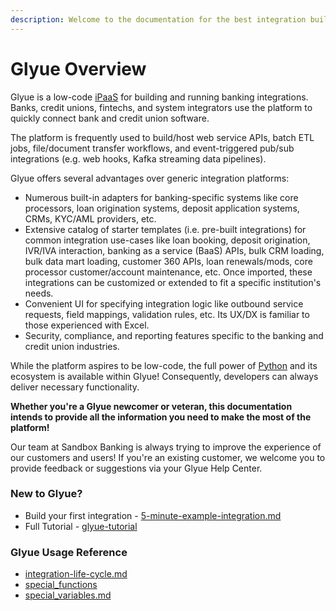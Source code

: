 ```yaml
---
description: Welcome to the documentation for the best integration builder for banking!
---
```


# Glyue Overview

Glyue is a low-code [iPaaS](https://en.wikipedia.org/wiki/Cloud-based\_integration) for building and running banking integrations.  Banks, credit unions, fintechs, and system integrators use the platform to quickly connect bank and credit union software.

The platform is frequently used to build/host web service APIs, batch ETL jobs, file/document transfer workflows, and event-triggered pub/sub integrations (e.g. web hooks, Kafka streaming data pipelines).

Glyue offers several advantages over generic integration platforms:

* Numerous built-in adapters for banking-specific systems like core processors, loan origination systems, deposit application systems, CRMs, KYC/AML providers, etc.
* Extensive catalog of starter templates (i.e. pre-built integrations) for common integration use-cases like loan booking, deposit origination,  IVR/IVA interaction, banking as a service (BaaS) APIs, bulk CRM loading, bulk data mart loading, customer 360 APIs, loan renewals/mods, core processor customer/account maintenance, etc.  Once imported, these integrations can be customized or extended to fit a specific institution's needs.
* Convenient UI for specifying integration logic like outbound service requests, field mappings, validation rules, etc.  Its UX/DX is familiar to those experienced with Excel.
* Security, compliance, and reporting features specific to the banking and credit union industries.

While the platform aspires to be low-code, the full power of [Python](https://www.python.org/) and its ecosystem is available within Glyue!  Consequently, developers can always deliver necessary functionality.

**Whether you're a Glyue newcomer or veteran, this documentation intends to provide all the information you need to make the most of the platform!**

Our team at Sandbox Banking is always trying to improve the experience of our customers and users!  If you're an existing customer, we welcome you to provide feedback or suggestions via your Glyue Help Center.



### New to Glyue?

* Build your first integration - [5-minute-example-integration.md](getting\_started/5-minute-example-integration.md "mention")
* Full Tutorial - [glyue-tutorial](glyue-tutorial/ "mention")

### Glyue Usage Reference

* [integration-life-cycle.md](reference/integration-life-cycle.md "mention")
* [special\_functions](reference/special\_functions/ "mention")
* [special\_variables.md](reference/special\_variables.md "mention")
